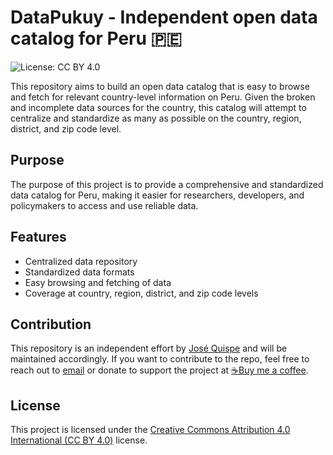 # DataPukuy - Independent open data catalog for Peru :peru:

![License: CC BY 4.0](https://img.shields.io/badge/License-CC%20BY%204.0-lightgrey.svg)

This repository aims to build an open data catalog that is easy to browse and fetch for relevant country-level information on Peru. Given the broken and incomplete data sources for the country, this catalog will attempt to centralize and standardize as many as possible on the country, region, district, and zip code level.

## Purpose

The purpose of this project is to provide a comprehensive and standardized data catalog for Peru, making it easier for researchers, developers, and policymakers to access and use reliable data.

## Features

- Centralized data repository
- Standardized data formats
- Easy browsing and fetching of data
- Coverage at country, region, district, and zip code levels

## Contribution

This repository is an independent effort by [José Quispe](https://www.linkedin.com/in/josequispe/) and will be maintained accordingly. If you want to contribute to the repo, feel free to reach out to [email](mailto:jcarlos.quispe@gmail.com) or donate to support the project at [:coffee:Buy me a coffee](https://buymeacoffee.com/jcarlosquic).

## License

This project is licensed under the [Creative Commons Attribution 4.0 International (CC BY 4.0)](LICENSE) license.